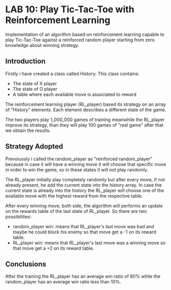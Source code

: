 # LAB 10: Play Tic-Tac-Toe with Reinforcement Learning

Implementation of an algorithm based on reinforcement learning capable to play Tic-Tac-Toe against a reinforced random player starting from zero knowledge about winning strategy.

## Introduction

Firstly i have created a class called History. This class contains:

 - The state of X player
 - The state of O player
 - A table where each available move is associated to reward

The reinforcement learning player (RL_player) based its strategy on an array of "History" elements. Each element describes a different state of the game.

The two players play 1_000_000 games of training meanwhile the RL_player improve its strategy, than they will play 100 games of "real game" after that we obtain the results. 

## Strategy Adopted

Prevoiuosly i called the random_player as "reinforced random_player" because in case it will have a winning move it will choose that specific move in order to win the game, so in these states it will not play randomly.

The RL_player initially play completely randomly but after every move, if not already present, he add the current state into the history array. In case the current state is already into the history the RL_player will choose one of the available move with the highest reward from the respective table.

After every winning move, both side, the algorithm will performs an update on the rewards table of the last state of RL_player. So there are two possibilities:

- random_player win: means that RL_player's last move was bad and maybe he could block his enemy so that move get a -1 on its reward table.
- RL_player win: means that RL_player's last move was a winning move so that move get a +2 on its reward table.

## Conclusions

After the training the RL_player has an average win ratio of 80% while the random_player has an average win ratio less than 10%.